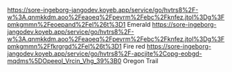 
https://sore-ingeborg-jangodev.koyeb.app/service/go/hvtrs8%2F-w%3A.qnmkkdm.aoo%2Feaoeq%2Fpevrm%2Febc%2Fknfez.jtol%3Dg%3Fpmkgmmn%2Feoepand%2Fel%26t%3D1 Emerald 
https://sore-ingeborg-jangodev.koyeb.app/service/go/hvtrs8%2F-w%3A.qnmkkdm.aoo%2Feaoeq%2Fpevrm%2Febc%2Fknfez.jtol%3Dg%3Fpmkgmmn%2Ffkrgrgd%2Fel%26t%3D1 Fire red 
https://sore-ingeborg-jangodev.koyeb.app/service/go/hvtrs8%2F-apcjite%2Copg-eobgd-mqdms%5DOpeeol_Vrcin_Vhg_39%3B0  Oregon Trail 
